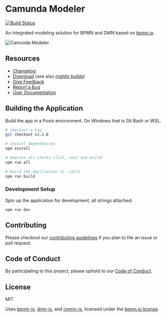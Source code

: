 # Camunda Modeler

[![Build Status](https://travis-ci.com/camunda/camunda-modeler.svg?branch=develop)](https://travis-ci.com/camunda/camunda-modeler)

An integrated modeling solution for BPMN and DMN based on [bpmn.io](http://bpmn.io).

![Camunda Modeler](docs/screenshot.png)

## Resources

* [Changelog](./CHANGELOG.md)
* [Download](https://camunda.com/download/modeler/) (see
  also [nightly builds](https://downloads.camunda.cloud/release/camunda-modeler/nightly/))
* [Give Feedback](https://forum.camunda.org/c/modeler)
* [Report a Bug](https://github.com/camunda/camunda-modeler/issues)
* [User Documentation](https://docs.camunda.org/manual/latest/modeler/camunda-modeler/)

## Building the Application

Build the app in a Posix environment. On Windows that is Git Bash or WSL.

```sh
# checkout a tag
git checkout v1.1.0

# install dependencies
npm install

# execute all checks (lint, test and build)
npm run all

# build the application to ./dist
npm run build
```

### Development Setup

Spin up the application for development, all strings attached:

```
npm run dev
```

## Contributing

Please checkout our [contributing guidelines](./.github/CONTRIBUTING.md) if you plan to file an issue or pull request.

## Code of Conduct

By participating to this project, please uphold to
our [Code of Conduct](https://github.com/camunda/.github/blob/main/.github/CODE_OF_CONDUCT.md).

## License

MIT

Uses [bpmn-js](https://github.com/bpmn-io/bpmn-js), [dmn-js](https://github.com/bpmn-io/dmn-js),
and [cmmn-js](https://github.com/bpmn-io/cmmn-js), licensed under the [bpmn.io license](http://bpmn.io/license).
